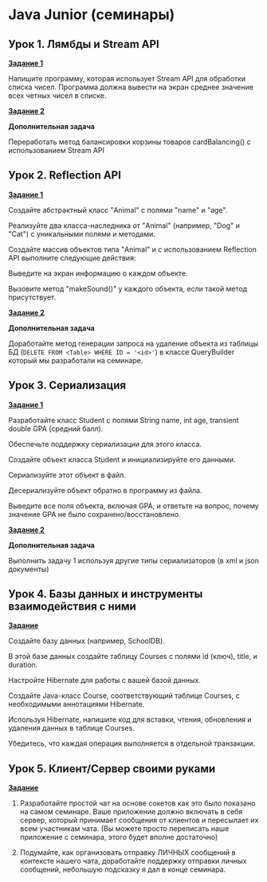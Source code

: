 # Java Junior (семинары)

## Урок 1. Лямбды и Stream API

**[Задание 1](https://github.com/ivvi04/JavaJunior/tree/master/src/main/java/ru/lakeevda/lesson1/task1)**

Напишите программу, которая использует Stream API для обработки списка чисел. 
Программа должна вывести на экран среднее значение всех четных чисел в списке.

**[Задание 2](https://github.com/ivvi04/JavaJunior/tree/master/src/main/java/ru/lakeevda/lesson1/task2)**

**Дополнительная задача**

Переработать метод балансировки корзины товаров cardBalancing() с использованием Stream API

## Урок 2. Reflection API

**[Задание 1](https://github.com/ivvi04/JavaJunior/tree/master/src/main/java/ru/lakeevda/lesson2/task1)**

Создайте абстрактный класс "Animal" с полями "name" и "age".

Реализуйте два класса-наследника от "Animal" (например, "Dog" и "Cat") с уникальными полями и методами.

Создайте массив объектов типа "Animal" и с использованием Reflection API выполните следующие действия:

Выведите на экран информацию о каждом объекте.

Вызовите метод "makeSound()" у каждого объекта, если такой метод присутствует.

**[Задание 2](https://github.com/ivvi04/JavaJunior/tree/master/src/main/java/ru/lakeevda/lesson2/task2)**

**Дополнительная задача**

Доработайте метод генерации запроса на удаление объекта из таблицы БД (`DELETE FROM <Table> WHERE ID = '<id>'`)
в классе QueryBuilder который мы разработали на семинаре.

## Урок 3. Сериализация

**[Задание 1](https://github.com/ivvi04/JavaJunior/tree/master/src/main/java/ru/lakeevda/lesson3/task1)**

Разработайте класс Student с полями String name, int age, transient double GPA (средний балл).

Обеспечьте поддержку сериализации для этого класса.

Создайте объект класса Student и инициализируйте его данными.

Сериализуйте этот объект в файл.

Десериализуйте объект обратно в программу из файла.

Выведите все поля объекта, включая GPA, и ответьте на вопрос, почему значение GPA не было сохранено/восстановлено.

**[Задание 2](https://github.com/ivvi04/JavaJunior/tree/master/src/main/java/ru/lakeevda/lesson3/task2)**

**Дополнительная задача**

Выполнить задачу 1 используя другие типы сериализаторов (в xml и json документы)

## Урок 4. Базы данных и инструменты взаимодействия с ними

**[Задание](https://github.com/ivvi04/JavaJunior/tree/master/src/main/java/ru/lakeevda/lesson4)**

Создайте базу данных (например, SchoolDB).

В этой базе данных создайте таблицу Courses с полями id (ключ), title, и duration.

Настройте Hibernate для работы с вашей базой данных.

Создайте Java-класс Course, соответствующий таблице Courses, с необходимыми аннотациями Hibernate.

Используя Hibernate, напишите код для вставки, чтения, обновления и удаления данных в таблице Courses.

Убедитесь, что каждая операция выполняется в отдельной транзакции.

## Урок 5. Клиент/Сервер своими руками

**[Задание](https://github.com/ivvi04/JavaJunior/tree/master/src/main/java/ru/lakeevda/lesson5)**

1. Разработайте простой чат на основе сокетов как это было показано на самом семинаре. 
Ваше приложение должно включать в себя сервер, который принимает сообщения от клиентов и 
пересылает их всем участникам чата. (Вы можете просто переписать наше приложение с семинара, этого будет вполне достаточно)

2. Подумайте, как организовать отправку ЛИЧНЫХ сообщений в контексте нашего чата, 
доработайте поддержку отправки личных сообщений, небольшую подсказку я дал в конце семинара.